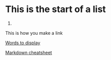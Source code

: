 
# This is the start of a list

1. 


This is how you make a link

[Words to display](http://google.com)

[Markdown cheatsheet](https://github.com/adam-p/markdown-here/wiki/Markdown-Cheatsheet)

